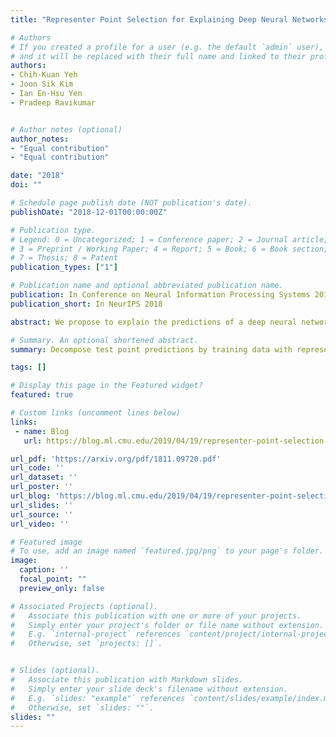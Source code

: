 ```yaml
---
title: "Representer Point Selection for Explaining Deep Neural Networks"

# Authors
# If you created a profile for a user (e.g. the default `admin` user), write the username (folder name) here 
# and it will be replaced with their full name and linked to their profile.
authors:
- Chih-Kuan Yeh
- Joon Sik Kim
- Ian En-Hsu Yen
- Pradeep Ravikumar


# Author notes (optional)
author_notes:
- "Equal contribution"
- "Equal contribution"

date: "2018"
doi: ""

# Schedule page publish date (NOT publication's date).
publishDate: "2018-12-01T00:00:00Z"

# Publication type.
# Legend: 0 = Uncategorized; 1 = Conference paper; 2 = Journal article;
# 3 = Preprint / Working Paper; 4 = Report; 5 = Book; 6 = Book section;
# 7 = Thesis; 8 = Patent
publication_types: ["1"]

# Publication name and optional abbreviated publication name.
publication: In Conference on Neural Information Processing Systems 2018
publication_short: In NeurIPS 2018

abstract: We propose to explain the predictions of a deep neural network, by pointing to the set of what we call representer points in the training set, for a given test point prediction. Specifically, we show that we can decompose the pre-activation prediction of a neural network into a linear combination of activations of training points, with the weights corresponding to what we call representer values, which thus capture the importance of that training point on the learned parameters of the network. But it provides a deeper understanding of the network than simply training point influence, with positive representer values corresponding to excitatory training points, and negative values corresponding to inhibitory points, which as we show provides considerably more insight. Our method is also much more scalable, allowing for real-time feedback in a manner not feasible with influence functions.

# Summary. An optional shortened abstract.
summary: Decompose test point predictions by training data with representer theorem.

tags: []

# Display this page in the Featured widget?
featured: true

# Custom links (uncomment lines below)
links:
 - name: Blog
   url: https://blog.ml.cmu.edu/2019/04/19/representer-point-selection-explain-dnn/

url_pdf: 'https://arxiv.org/pdf/1811.09720.pdf'
url_code: ''
url_dataset: ''
url_poster: ''
url_blog: 'https://blog.ml.cmu.edu/2019/04/19/representer-point-selection-explain-dnn/'
url_slides: ''
url_source: ''
url_video: ''

# Featured image
# To use, add an image named `featured.jpg/png` to your page's folder. 
image:
  caption: ''
  focal_point: ""
  preview_only: false

# Associated Projects (optional).
#   Associate this publication with one or more of your projects.
#   Simply enter your project's folder or file name without extension.
#   E.g. `internal-project` references `content/project/internal-project/index.md`.
#   Otherwise, set `projects: []`.


# Slides (optional).
#   Associate this publication with Markdown slides.
#   Simply enter your slide deck's filename without extension.
#   E.g. `slides: "example"` references `content/slides/example/index.md`.
#   Otherwise, set `slides: ""`.
slides: ""
---
```

